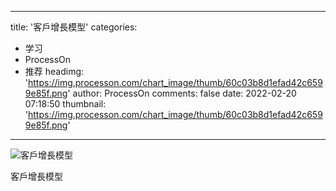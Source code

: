 
---
title: '客戶增長模型'
categories: 
 - 学习
 - ProcessOn
 - 推荐
headimg: 'https://img.processon.com/chart_image/thumb/60c03b8d1efad42c6599e85f.png'
author: ProcessOn
comments: false
date: 2022-02-20 07:18:50
thumbnail: 'https://img.processon.com/chart_image/thumb/60c03b8d1efad42c6599e85f.png'
---

<div>   
<img class="thumb" alt="客戶增長模型" src="https://img.processon.com/chart_image/thumb/60c03b8d1efad42c6599e85f.png" referrerpolicy="no-referrer">
<p>客戶增長模型</p>  
</div>
            
